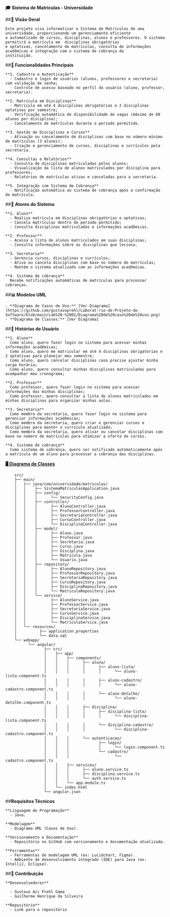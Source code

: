  **🎓 Sistema de Matrículas - Universidade**

  ##**🎯 Visão Geral**

    Este projeto visa informatizar o Sistema de Matrículas de uma universidade, proporcionando um gerenciamento eficiente  
    e automatizado de cursos, disciplinas, alunos e professores. O sistema permitirá a matrícula em  disciplinas obrigatórias  
    e optativas, cancelamento de matrículas, consulta de informações  acadêmicas e integração com o sistema de cobrança da  
    instituição.  


  ##**🚀 Funcionalidades Principais**

    **1. Cadastro e Autenticação** 
      - Cadastro e login de usuários (alunos, professores e secretaria) com validação de senha;
      - Controle de acesso baseado no perfil do usuário (aluno, professor, secretaria).

    **2. Matrícula em Disciplinas** 
      - Matrícula em até 4 disciplinas obrigatórias e 2 disciplinas optativas por semestre;
      - Verificação automática de disponibilidade de vagas (máximo de 60 alunos por disciplina);
      - Cancelamento de matrículas durante o período permitido.

    **3. Gestão de Disciplinas e Cursos**
      - Ativação ou cancelamento de disciplinas com base no número mínimo de matrículas (3 alunos);
      - Criação e gerenciamento de cursos, disciplinas e currículos pela secretaria.

    **4. Consultas e Relatórios**
      - Consulta de disciplinas matriculadas pelos alunos;
      - Visualização da lista de alunos matriculados por disciplina para professores;
      - Relatórios de matrículas ativas e canceladas para a secretaria.

    **5. Integração com Sistema de Cobrança**
      - Notificação automática ao sistema de cobrança após a confirmação de matrícula.

  ##**👥 Atores do Sistema**

    **1. Aluno**
      - Realiza matrícula em disciplinas obrigatórias e optativas;
      - Cancela matrículas dentro do período permitido;
      - Consulta disciplinas matriculadas e informações acadêmicas.

    **2. Professor**
      - Acessa a lista de alunos matriculados em suas disciplinas;
      - Consulta informações sobre as disciplinas que leciona.

    **3. Secretaria**
      - Gerencia cursos, disciplinas e currículos;
      - Ativa ou cancela disciplinas com base no número de matrículas;
      - Mantém o sistema atualizado com as informações acadêmicas.

    **4. Sistema de cobrança**
      Recebe notificações automáticas de matrículas para processar cobranças.

  ##**📊 Modelos UML**

    - **Diagrama de Casos de Uso:** [Ver Diagrama] (https://github.com/gustavoprehl/Laborat-rio-de-Projeto-de-Software/blob/main/Lab%20-%2001/Diagrama%20de%20caso%20de%20uso.png) 
    - **Diagrama de Classes:** [Ver Diagrama]

  ##**📜 Histórias de Usuário**

    **1. Aluno**
      Como aluno, quero fazer login no sistema para acessar minhas informações acadêmicas;
      Como aluno, quero me matricular em até 4 disciplinas obrigatórias e 2 optativas para planejar meu semestre;
      Como aluno, quero cancelar disciplinas caso precise ajustar minha carga horária;
      Como aluno, quero consultar minhas disciplinas matriculadas para acompanhar meu cronograma;

    **2. Professor**
      Como professor, quero fazer login no sistema para acessar informações das minhas disciplinas;
      Como professor, quero consultar a lista de alunos matriculados em minhas disciplinas para organizar minhas aulas.

    **3. Secretaria**
      Como membro da secretaria, quero fazer login no sistema para gerenciar informações acadêmicas;
      Como membro da secretaria, quero criar e gerenciar cursos e disciplinas para manter o currículo atualizado;
      Como membro da secretaria, quero ativar ou cancelar disciplinas com base no número de matrículas para otimizar a oferta de cursos.

    **4. Sistema de cobrança**
      Como sistema de cobrança, quero ser notificado automaticamente após a matrícula de um aluno para processar a cobrança das disciplinas.

  <u>**🖥️ Diagrama de Classes**</u>

        src/
        ├── main/
        │   ├── java/com/universidade/matriculas/
        │   │    ├── SistemaMatriculasApplication.java
        │   │    ├── config/
        │   │    │      └── SecurityConfig.java
        │   │    ├── controller/
        │   │    │      ├── AlunoController.java
        │   │    │      ├── ProfessorController.java
        │   │    │      ├── SecretariaController.java
        │   │    │      ├── CursoController.java
        │   │    │      └── DisciplinaController.java
        │   │    ├── model/
        │   │    │      ├── Aluno.java
        │   │    │      ├── Professor.java
        │   │    │      ├── Secretaria.java
        │   │    │      ├── Curso.java
        │   │    │      ├── Disciplina.java
        │   │    │      ├── Matricula.java
        │   │    │      └── Usuario.java
        │   │    ├── repository/
        │   │    │      ├── AlunoRepository.java
        │   │    │      ├── ProfessorRepository.java
        │   │    │      ├── SecretariaRepository.java
        │   │    │      ├── CursoRepository.java
        │   │    │      ├── DisciplinaRepository.java
        │   │    │      └── MatriculaRepository.java
        │   │    └── service/
        │   │           ├── AlunoService.java
        │   │           ├── ProfessorService.java
        │   │           ├── SecretariaService.java
        │   │           ├── CursoService.java
        │   │           ├── DisciplinaService.java
        │   │           └── MatriculaService.java
        │   └── resources/
        │          ├── application.properties
        │          └── data.sql
        └── webapp/
              └── angular/
                     ├── src/
                     │    ├── app/
                     │    │    ├── components/
                     │    │    │      ├── aluno/
                     │    │    │      │      ├── aluno-lista/
                     │    │    │      │      │      └── aluno-lista.component.ts
                     │    │    │      │      ├── aluno-cadastro/
                     │    │    │      │      │      └── aluno-cadastro.component.ts
                     │    │    │      │      └── aluno-detalhe/
                     │    │    │      │             └── aluno-detalhe.component.ts
                     │    │    │      ├── disciplina/
                     │    │    │      │      ├── disciplina-lista/
                     │    │    │      │      │      └── disciplina-lista.component.ts
                     │    │    │      │      └── disciplina-cadastro/
                     │    │    │      │             └── disciplina-cadastro.component.ts
                     │    │    │      └── autenticacao/
                     │    │    │             ├── login/
                     │    │    │             │      └── login.component.ts
                     │    │    │             └── cadastro/
                     │    │    │                    └── cadastro.component.ts
                     │    │    ├── services/
                     │    │    │      ├── aluno.service.ts
                     │    │    │      ├── disciplina.service.ts
                     │    │    │      └── auth.service.ts
                     │    │    └── app.module.ts
                     │    └── index.html
                     └── angular.json

  ##**Requisitos Técnicos**

    **Linguagem de Programação**
      - Java.
    
    **Modelagem**
      - Diagrama UML (Casos de Uso).

    **Versionamento e Documentação**
      - Repositório no GitHub com versionamento e documentação atualizada.

    **Ferramentas**
      - Ferramentas de modelagem UML (ex: Lucidchart, Figma).
      - Ambiente de desenvolvimento integrado (IDE) para Java (ex: IntelliJ, Eclipse).

  ##**🔗 Contribuição**

    **Desenvolvedores**
      
      - Gustavo Azi Prehl Gama
      - Guilherme Henrique da Silveira
    
    **Repositório**
      - Link para o repositório
